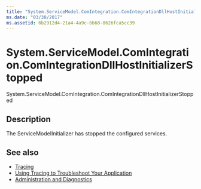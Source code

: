 ```yaml
---
title: "System.ServiceModel.ComIntegration.ComIntegrationDllHostInitializerStopped"
ms.date: "03/30/2017"
ms.assetid: 6b2912d4-21a4-4a9c-bb68-8626fca5cc39
---
```

# System.ServiceModel.ComIntegration.ComIntegrationDllHostInitializerStopped
System.ServiceModel.ComIntegration.ComIntegrationDllHostInitializerStopped  
  
## Description  
 The ServiceModelInitializer has stopped the configured services.  
  
## See also

- [Tracing](index.md)
- [Using Tracing to Troubleshoot Your Application](using-tracing-to-troubleshoot-your-application.md)
- [Administration and Diagnostics](../index.md)
